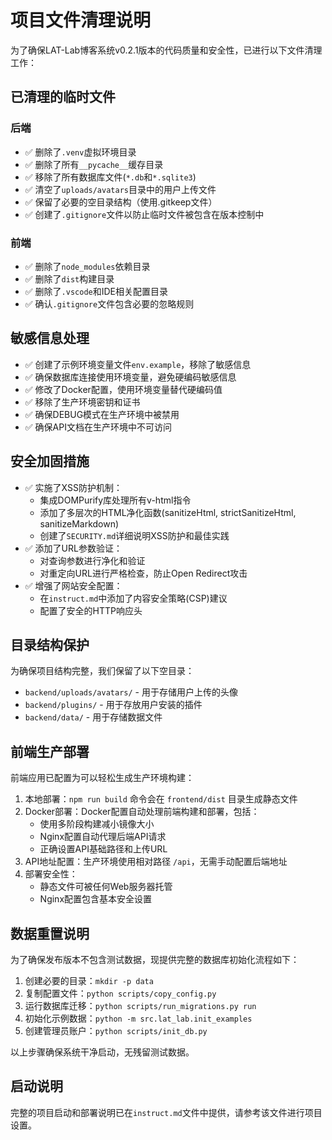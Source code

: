 # 项目文件清理说明

为了确保LAT-Lab博客系统v0.2.1版本的代码质量和安全性，已进行以下文件清理工作：

## 已清理的临时文件

### 后端
- ✅ 删除了`.venv`虚拟环境目录
- ✅ 删除了所有`__pycache__`缓存目录
- ✅ 移除了所有数据库文件(`*.db`和`*.sqlite3`)
- ✅ 清空了`uploads/avatars`目录中的用户上传文件
- ✅ 保留了必要的空目录结构（使用.gitkeep文件）
- ✅ 创建了`.gitignore`文件以防止临时文件被包含在版本控制中

### 前端
- ✅ 删除了`node_modules`依赖目录
- ✅ 删除了`dist`构建目录
- ✅ 删除了`.vscode`和IDE相关配置目录
- ✅ 确认`.gitignore`文件包含必要的忽略规则

## 敏感信息处理

- ✅ 创建了示例环境变量文件`env.example`，移除了敏感信息
- ✅ 确保数据库连接使用环境变量，避免硬编码敏感信息
- ✅ 修改了Docker配置，使用环境变量替代硬编码值
- ✅ 移除了生产环境密钥和证书
- ✅ 确保DEBUG模式在生产环境中被禁用
- ✅ 确保API文档在生产环境中不可访问

## 安全加固措施

- ✅ 实施了XSS防护机制：
  - 集成DOMPurify库处理所有v-html指令
  - 添加了多层次的HTML净化函数(sanitizeHtml, strictSanitizeHtml, sanitizeMarkdown)
  - 创建了`SECURITY.md`详细说明XSS防护和最佳实践
- ✅ 添加了URL参数验证：
  - 对查询参数进行净化和验证
  - 对重定向URL进行严格检查，防止Open Redirect攻击
- ✅ 增强了网站安全配置：
  - 在`instruct.md`中添加了内容安全策略(CSP)建议
  - 配置了安全的HTTP响应头

## 目录结构保护

为确保项目结构完整，我们保留了以下空目录：
- `backend/uploads/avatars/` - 用于存储用户上传的头像
- `backend/plugins/` - 用于存放用户安装的插件
- `backend/data/` - 用于存储数据文件

## 前端生产部署

前端应用已配置为可以轻松生成生产环境构建：

1. 本地部署：`npm run build` 命令会在 `frontend/dist` 目录生成静态文件
2. Docker部署：Docker配置自动处理前端构建和部署，包括：
   - 使用多阶段构建减小镜像大小
   - Nginx配置自动代理后端API请求
   - 正确设置API基础路径和上传URL
3. API地址配置：生产环境使用相对路径 `/api`，无需手动配置后端地址
4. 部署安全性：
   - 静态文件可被任何Web服务器托管
   - Nginx配置包含基本安全设置

## 数据重置说明

为了确保发布版本不包含测试数据，现提供完整的数据库初始化流程如下：

1. 创建必要的目录：`mkdir -p data`
2. 复制配置文件：`python scripts/copy_config.py`
3. 运行数据库迁移：`python scripts/run_migrations.py run`
4. 初始化示例数据：`python -m src.lat_lab.init_examples`
5. 创建管理员账户：`python scripts/init_db.py`

以上步骤确保系统干净启动，无残留测试数据。

## 启动说明

完整的项目启动和部署说明已在`instruct.md`文件中提供，请参考该文件进行项目设置。 